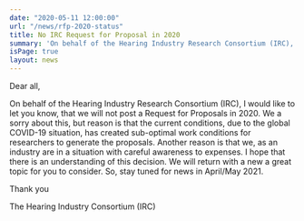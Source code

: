 ```yaml
---
date: "2020-05-11 12:00:00"
url: "/news/rfp-2020-status"
title: No IRC Request for Proposal in 2020
summary: 'On behalf of the Hearing Industry Research Consortium (IRC), I would like to let you know, that we will not post a Request for Proposals in 2020.'
isPage: true
layout: news
---
```


Dear all,

On behalf of the Hearing Industry Research Consortium (IRC), I would like to
let you know, that we will not post a Request for Proposals in 2020. We a
sorry about this, but reason is that the current conditions, due to the global
COVID-19 situation, has created sub-optimal work conditions for researchers to
generate the proposals. Another reason is that we, as an industry are in a
situation with careful awareness to expenses. I hope that there is an
understanding of this decision. We will return with a new a great topic for
you to consider. So, stay tuned for news in April/May 2021.


Thank you

The Hearing Industry Consortium (IRC)
